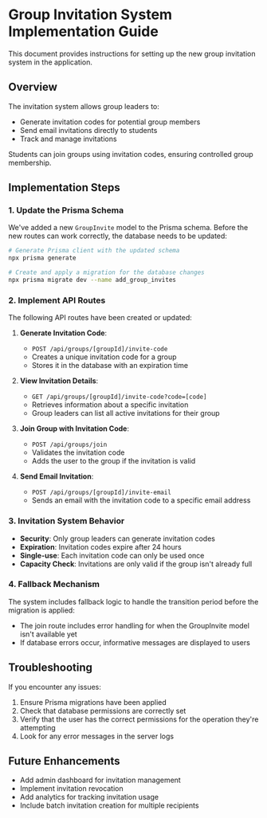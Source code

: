 # Group Invitation System Implementation Guide

This document provides instructions for setting up the new group invitation system in the application.

## Overview

The invitation system allows group leaders to:
- Generate invitation codes for potential group members
- Send email invitations directly to students
- Track and manage invitations

Students can join groups using invitation codes, ensuring controlled group membership.

## Implementation Steps

### 1. Update the Prisma Schema

We've added a new `GroupInvite` model to the Prisma schema. Before the new routes can work correctly, the database needs to be updated:

```bash
# Generate Prisma client with the updated schema
npx prisma generate

# Create and apply a migration for the database changes
npx prisma migrate dev --name add_group_invites
```

### 2. Implement API Routes

The following API routes have been created or updated:

1. **Generate Invitation Code**: 
   - `POST /api/groups/[groupId]/invite-code`
   - Creates a unique invitation code for a group
   - Stores it in the database with an expiration time

2. **View Invitation Details**:
   - `GET /api/groups/[groupId]/invite-code?code=[code]` 
   - Retrieves information about a specific invitation
   - Group leaders can list all active invitations for their group

3. **Join Group with Invitation Code**:
   - `POST /api/groups/join`
   - Validates the invitation code
   - Adds the user to the group if the invitation is valid

4. **Send Email Invitation**:
   - `POST /api/groups/[groupId]/invite-email`
   - Sends an email with the invitation code to a specific email address

### 3. Invitation System Behavior

- **Security**: Only group leaders can generate invitation codes
- **Expiration**: Invitation codes expire after 24 hours
- **Single-use**: Each invitation code can only be used once
- **Capacity Check**: Invitations are only valid if the group isn't already full

### 4. Fallback Mechanism

The system includes fallback logic to handle the transition period before the migration is applied:

- The join route includes error handling for when the GroupInvite model isn't available yet
- If database errors occur, informative messages are displayed to users

## Troubleshooting

If you encounter any issues:

1. Ensure Prisma migrations have been applied
2. Check that database permissions are correctly set
3. Verify that the user has the correct permissions for the operation they're attempting
4. Look for any error messages in the server logs

## Future Enhancements

- Add admin dashboard for invitation management
- Implement invitation revocation
- Add analytics for tracking invitation usage
- Include batch invitation creation for multiple recipients 